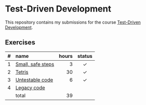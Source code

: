# Test-Driven Development

This repository contains my submissions for the course [Test-Driven Development](https://tdd.mooc.fi).

## Exercises

|  #  | name                                            | hours | status |
| :-: | :---------------------------------------------- | ----: | :----: |
|  1  | [Small, safe steps](./exercises/small-steps/)   |     3 |   ✓    |
|  2  | [Tetris](./exercises/tetris/)                   |    30 |   ✓    |
|  3  | [Untestable code](./exercises/untestable-code/) |     6 |   ✓    |
|  4  | [Legacy code](./exercises/legacy-code/)         |       |        |
|     | total                                           |    39 |        |

